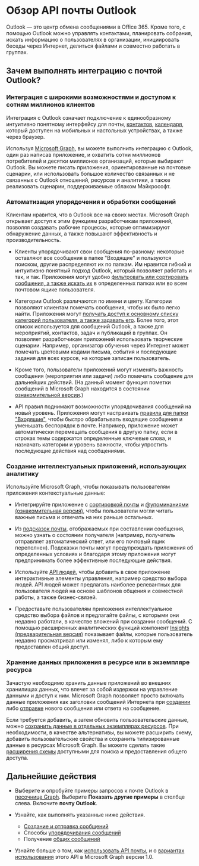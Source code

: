 # <a name="outlook-mail-api-overview"></a>Обзор API почты Outlook

Outlook — это центр обмена сообщениями в Office 365. Кроме того, с помощью Outlook можно управлять контактами, планировать собрания, искать информацию о пользователях в организации, инициировать беседы через Интернет, делиться файлами и совместно работать в группах.

## <a name="why-integrate-with-outlook-mail"></a>Зачем выполнять интеграцию с почтой Outlook?

### <a name="integrate-with-rich-features-and-reach-hundreds-of-millions-of-customers"></a>Интеграция с широкими возможностями и доступом к сотням миллионов клиентов

Интеграция с Outlook означает подключение к единообразному интуитивно понятному интерфейсу для почты, [контактов](outlook-contacts-concept-overview.md), [календаря](outlook-calendar-concept-overview.md), который доступен на мобильных и настольных устройствах, а также через браузер.

Используя [Microsoft Graph](overview.md), вы можете выполнить интеграцию с Outlook, один раз написав приложение, и охватить сотни миллионов потребителей и десятки миллионов организаций, которые выбирают Outlook. Вы можете писать приложения, ориентированные на почтовые сценарии, или использовать большое количество связанных и не связанных с Outlook отношений, ресурсов и аналитики, а также реализовать сценарии, поддерживаемые облаком Майкрософт.

### <a name="automate-message-organization-and-processing"></a>Автоматизация упорядочения и обработки сообщений

Клиентам нравится, что в Outlook все на своих местах. Microsoft Graph открывает доступ к этим функциям разработчикам приложений, позволяя создавать рабочие процессы, которые оптимизируют обнаружение данных, а также повышают эффективность и производительность. 

- Клиенты упорядочивают свои сообщения по-разному: некоторые оставляют все сообщения в папке "Входящие" и пользуются поиском, другие распределяют их по папкам. Им нравится гибкий и интуитивно понятный подход Outlook, который позволяет работать и так, и так. Приложения могут удобно [фильтровать или сортировать сообщения, а также искать их](query_parameters.md) в определенных папках или во всем почтовом ящике пользователя.

- Категории Outlook различаются по имени и цвету. Категории позволяют клиентам помечать сообщения, чтобы их было легко найти. Приложения могут [получать доступ к основному списку категорий пользователя, а также задавать его](../api-reference/v1.0/api/outlookuser_post_mastercategories.md). Более того, этот список используется для сообщений Outlook, а также для мероприятий, контактов, задач и публикаций в группах. Он позволяет разработчикам приложений использовать творческие сценарии. Например, организатор обучения через Интернет может помечать цветовыми кодами письма, события и последующие задания для всех курсов, на которые записан пользователь.

- Кроме того, пользователи приложений могут изменять важность сообщения (мероприятия или задачи) либо помечать сообщение для дальнейших действий. (На данный момент функция пометки сообщений в Microsoft Graph находится в состоянии [ознакомительной версии](versioning_and_support.md#beta-version).)

- API правил поднимают возможности упорядочивания сообщений на новый уровень. Приложения могут настраивать [правила для папки "Входящие"](../api-reference/v1.0/resources/messagerule.md), чтобы быстро обрабатывать входящие сообщения и уменьшать беспорядок в почте. Например, приложение может автоматически перемещать сообщения в другую папку, если в строках темы содержатся определенные ключевые слова, и назначать категории и уровень важности, чтобы упростить последующие действия над сообщениями.

### <a name="write-smarter-apps-that-leverage-intelligence"></a>Создание интеллектуальных приложений, использующих аналитику 

Используйте Microsoft Graph, чтобы показывать пользователям приложения контекстуальные данные:

- Интегрируйте приложение с [сортировкой почты](../api-reference/v1.0/resources/manage_focused_inbox.md) и [@упоминаниями (ознакомительная версия)](../api-reference/beta/api/message_get.md#request-2), чтобы пользователи могли читать важные письма и отвечать на них раньше остальных. 

- Из [подсказок почты](../api-reference/v1.0/resources/mailtips.md), отображаемых при составлении сообщения, можно узнать о состоянии получателя (например, получатель отправляет автоматический ответ, или его почтовый ящик переполнен). Подсказки почты могут предупреждать приложения об определенных условиях и благодаря этому приложения могут предпринимать более эффективные последующие действия. 

- Используйте [API людей](people_example.md), чтобы добавить в свое приложение интерактивные элементы управления, например средство выбора людей. API людей может предлагать наиболее релевантных для пользователя людей на основе шаблонов общения и совместной работы, а также бизнес-связей. 

- Предоставьте пользователям приложения интеллектуальное средство выбора файлов и предлагайте файлы, с которыми они недавно работали, в качестве вложений при создании сообщений. С помощью расширенных аналитических функций компонент [Insights (предварительная версия)](../api-reference/beta/resources/insights.md) показывает файлы, которые пользователь недавно просматривал или изменял, либо к которым ему предоставлен общий доступ.


### <a name="store-app-data-in-a-resource-or-resource-instance"></a>Хранение данных приложения в ресурсе или в экземпляре ресурса

Зачастую необходимо хранить данные приложений во внешних хранилищах данных, что влечет за собой издержки на управление данными и доступ к ним. Microsoft Graph позволяет просто включать данные приложения как заголовки сообщений Интернета при [создании](../api-reference/v1.0/api/user_post_messages.md#request-2) либо [отправке](../api-reference/v1.0/api/user_sendmail.md#request-2) нового сообщения или ответа на сообщение. 

Если требуется добавить, а затем обновить пользовательские данные, можно [сохранить данные в отдельных экземплярах ресурсов](extensibility_overview.md#open-extensions). При необходимости, в качестве альтернативы, вы можете расширить схему, добавить пользовательские свойства и сохранить типизированные данные в ресурсах Microsoft Graph. Вы можете сделать такие [расширения схемы](extensibility_overview.md#schema-extensions) доступными для поиска и предоставления общего доступа. 


## <a name="next-steps"></a>Дальнейшие действия

- Выберите и опробуйте примеры запросов к почте Outlook в [песочнице Graph](https://developer.microsoft.com/graph/graph-explorer/?request=me%2Fmessages&version=v1.0). Выберите **Показать другие примеры** в столбце слева. Включите **почту Outlook**.
- Узнайте, как выполнять указанные ниже действия.

  - [Создание и отправка сообщений](outlook-create-send-messages.md)
  - Способы [упорядочивания сообщений](outlook-organize-messages.md)
  - Получение [общих сообщений](outlook-share-messages-folders.md)

- Узнайте больше о том, как [использовать API почты](../api-reference/v1.0/resources/mail_api_overview.md), и о [вариантах использования](../api-reference/v1.0/resources/mail_api_overview.md#common-use-cases) этого API в Microsoft Graph версии 1.0.


